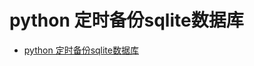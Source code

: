 # python 定时备份sqlite数据库

- [python 定时备份sqlite数据库](https://blog.csdn.net/qq_30912043/article/details/79047542)